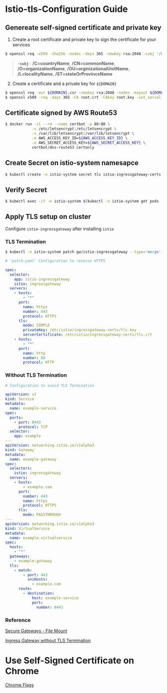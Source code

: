 # Istio-tls-Configuration Guide

## Genereate self-signed certificate and private key

1. Create a root certificate and private key to sign the certificate for your services

```sh
$ openssl req -x509 -sha256 -nodes -days 365 -newkey rsa:2048 -subj '/O=<organizationName>/CN=<commonName>' -keyout root.key -out root.crt
```
> **`-subj`** : **/C=countryName**, **/CN=commonName**, **/O=organizationName**, **/OU=orginizationalUnitName**, **/L=localityName**, **/ST=stateOrProvinceName**

2. Create a certificate and a private key for `${DOMAIN}`

```sh
$ openssl req -out ${DOMAIN}.csr -newkey rsa:2048 -nodes -keyout ${DOMAIN}.key -subj "/CN=<commonName>/O=<ORGANIZATION>"
$ openssl x509 -req -days 365 -CA root.crt -CAkey root.key -set_serial 0 -in ${DOMAIN}.csr -out ${DOMAIN}.crt
```

## Certificate signed by AWS Route53

```sh
$ docker run -it --rm --name certbot -p 80:80 \
            -v /etc/letsencrypt:/etc/letsencrypt \
            -v /var/lib/letsencrypt:/var/lib/letsencrypt \
            -e AWS_ACCESS_KEY_ID=${AWS_ACCESS_KEY_ID} \
            -e AWS_SECRET_ACCESS_KEY=${AWS_SECRET_ACCESS_KEY} \
            certbot/dns-route53 certonly
```

## Create Secret on istio-system namesapce

```sh
$ kubectl create -n istio-system secret tls istio-ingressgateway-certs --key ${DOMAIN}.key --cert ${DOMAIN}.crt
```

## Verify Secret

```sh
$ kubectl exec -it -n istio-system $(kubectl -n istio-system get pods -l istio=ingressgateway -o jsonpath='{.items[0].metadata.name}') -- ls -al /etc/istio/ingressgateway-certs
```

## Apply TLS setup on cluster

Configure `istio-ingressgateway` after installing `istio`

### TLS Termination

```sh
$ kubectl -n istio-system patch gw/istio-ingressgateway --type='merge' -p "$(cat patch.yaml)"
```

```yaml
# 'patch.yaml' Configuration to receive HTTPS

spec:
  selector:
    app: istio-ingressgateway
    istio: ingressgateway
  servers:
    - hosts:
        - "*"
      port:
        name: https
        number: 443
        protocol: HTTPS
      tls:
        mode: SIMPLE
        privateKey: /etc/istio/ingressgateway-certs/tls.key
        serverCertificate: /etc/istio/ingressgateway-certs/tls.crt
    - hosts:
        - "*"
      port:
        name: http
        number: 80
        protocol: HTTP
```

### Without TLS Termination

```yaml
# Configuration to avoid TLS Termination

apiVersion: v1
kind: Service
metadata:
  name: example-service
spec:
  ports:
    - port: 8443
      protocol: TCP
  selector:
    app: example
---
apiVersion: networking.istio.io/v1alpha3
kind: Gateway
metadata:
  name: example-gateway
spec:
  selectors:
    istio: ingressgateway
  servers:
    - hosts:
        - example.com
      port:
        number: 443
        name: https
        protocol: HTTPS
      tls:
        mode: PASSTHROUGH
---
apiVersion: networking.istio.io/v1alpha3
kind: VirtualService
metadata:
  name: example-virtualservice
spec:
  hosts:
    - "*"
  gateways:
    - example-gateway
  tls:
    - match:
        - port: 443
          sniHosts:
            - example.com
      route:
        - destination:
            host: example-service
            port:
              number: 8443
```

### **Reference**

[Secure Gateways - File Mount](https://istio.io/docs/tasks/traffic-management/ingress/secure-ingress-mount/)

[Ingress Gateway without TLS Termination](https://istio.io/docs/tasks/traffic-management/ingress/ingress-sni-passthrough/)

# Use Self-Signed Certificate on Chrome

[Chrome Flags](https://stackoverflow.com/a/31900210)
